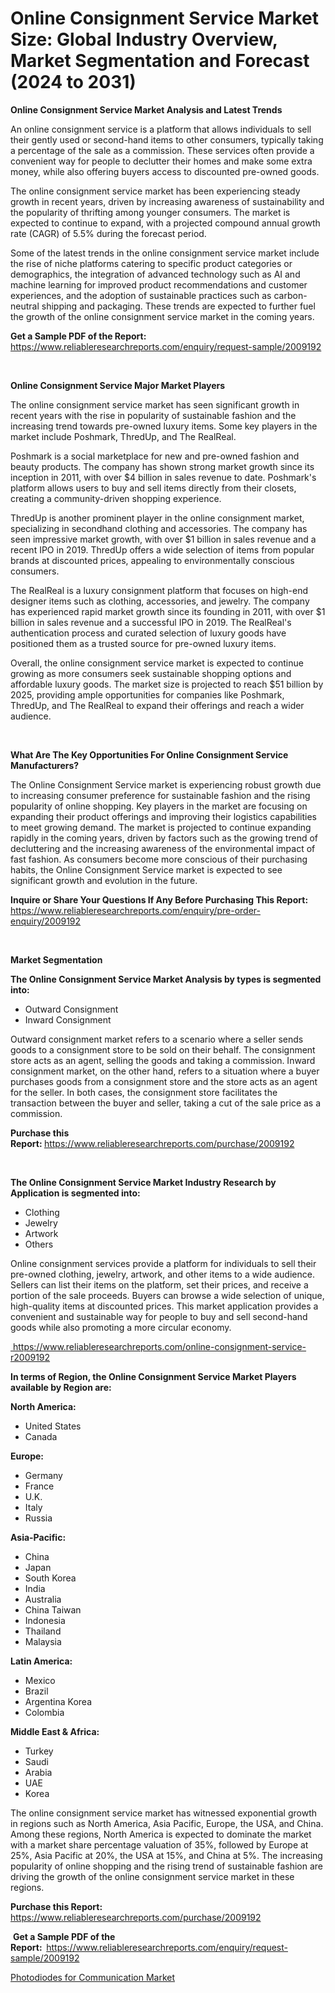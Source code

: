 <p><h1>Online Consignment Service Market Size: Global Industry Overview, Market Segmentation and Forecast (2024 to 2031)</h1></p><p><strong>Online Consignment Service Market Analysis and Latest Trends</strong></p>
<p><p>An online consignment service is a platform that allows individuals to sell their gently used or second-hand items to other consumers, typically taking a percentage of the sale as a commission. These services often provide a convenient way for people to declutter their homes and make some extra money, while also offering buyers access to discounted pre-owned goods.</p><p>The online consignment service market has been experiencing steady growth in recent years, driven by increasing awareness of sustainability and the popularity of thrifting among younger consumers. The market is expected to continue to expand, with a projected compound annual growth rate (CAGR) of 5.5% during the forecast period. </p><p>Some of the latest trends in the online consignment service market include the rise of niche platforms catering to specific product categories or demographics, the integration of advanced technology such as AI and machine learning for improved product recommendations and customer experiences, and the adoption of sustainable practices such as carbon-neutral shipping and packaging. These trends are expected to further fuel the growth of the online consignment service market in the coming years.</p></p>
<p><strong>Get a Sample PDF of the Report:&nbsp;</strong> <a href="https://www.reliableresearchreports.com/enquiry/request-sample/2009192">https://www.reliableresearchreports.com/enquiry/request-sample/2009192</a></p>
<p>&nbsp;</p>
<p><strong>Online Consignment Service Major Market Players</strong></p>
<p><p>The online consignment service market has seen significant growth in recent years with the rise in popularity of sustainable fashion and the increasing trend towards pre-owned luxury items. Some key players in the market include Poshmark, ThredUp, and The RealReal.</p><p>Poshmark is a social marketplace for new and pre-owned fashion and beauty products. The company has shown strong market growth since its inception in 2011, with over $4 billion in sales revenue to date. Poshmark's platform allows users to buy and sell items directly from their closets, creating a community-driven shopping experience.</p><p>ThredUp is another prominent player in the online consignment market, specializing in secondhand clothing and accessories. The company has seen impressive market growth, with over $1 billion in sales revenue and a recent IPO in 2019. ThredUp offers a wide selection of items from popular brands at discounted prices, appealing to environmentally conscious consumers.</p><p>The RealReal is a luxury consignment platform that focuses on high-end designer items such as clothing, accessories, and jewelry. The company has experienced rapid market growth since its founding in 2011, with over $1 billion in sales revenue and a successful IPO in 2019. The RealReal's authentication process and curated selection of luxury goods have positioned them as a trusted source for pre-owned luxury items.</p><p>Overall, the online consignment service market is expected to continue growing as more consumers seek sustainable shopping options and affordable luxury goods. The market size is projected to reach $51 billion by 2025, providing ample opportunities for companies like Poshmark, ThredUp, and The RealReal to expand their offerings and reach a wider audience.</p></p>
<p>&nbsp;</p>
<p><strong>What Are The Key Opportunities For Online Consignment Service Manufacturers?</strong></p>
<p><p>The Online Consignment Service market is experiencing robust growth due to increasing consumer preference for sustainable fashion and the rising popularity of online shopping. Key players in the market are focusing on expanding their product offerings and improving their logistics capabilities to meet growing demand. The market is projected to continue expanding rapidly in the coming years, driven by factors such as the growing trend of decluttering and the increasing awareness of the environmental impact of fast fashion. As consumers become more conscious of their purchasing habits, the Online Consignment Service market is expected to see significant growth and evolution in the future.</p></p>
<p><strong>Inquire or Share Your Questions If Any Before Purchasing This Report:</strong> <a href="https://www.reliableresearchreports.com/enquiry/pre-order-enquiry/2009192">https://www.reliableresearchreports.com/enquiry/pre-order-enquiry/2009192</a></p>
<p>&nbsp;</p>
<p><strong>Market Segmentation</strong></p>
<p><strong>The Online Consignment Service Market Analysis by types is segmented into:</strong></p>
<p><ul><li>Outward Consignment</li><li>Inward Consignment</li></ul></p>
<p><p>Outward consignment market refers to a scenario where a seller sends goods to a consignment store to be sold on their behalf. The consignment store acts as an agent, selling the goods and taking a commission. Inward consignment market, on the other hand, refers to a situation where a buyer purchases goods from a consignment store and the store acts as an agent for the seller. In both cases, the consignment store facilitates the transaction between the buyer and seller, taking a cut of the sale price as a commission.</p></p>
<p><strong>Purchase this Report:&nbsp;</strong><a href="https://www.reliableresearchreports.com/purchase/2009192">https://www.reliableresearchreports.com/purchase/2009192</a></p>
<p>&nbsp;</p>
<p><strong>The Online Consignment Service Market Industry Research by Application is segmented into:</strong></p>
<p><ul><li>Clothing</li><li>Jewelry</li><li>Artwork</li><li>Others</li></ul></p>
<p><p>Online consignment services provide a platform for individuals to sell their pre-owned clothing, jewelry, artwork, and other items to a wide audience. Sellers can list their items on the platform, set their prices, and receive a portion of the sale proceeds. Buyers can browse a wide selection of unique, high-quality items at discounted prices. This market application provides a convenient and sustainable way for people to buy and sell second-hand goods while also promoting a more circular economy.</p></p>
<p><a href="https://www.reliableresearchreports.com/online-consignment-service-r2009192">&nbsp;https://www.reliableresearchreports.com/online-consignment-service-r2009192</a></p>
<p><strong>In terms of Region, the Online Consignment Service Market Players available by Region are:</strong></p>
<p>
    <p> <strong> North America: </strong>
        <ul>
            <li>United States</li>
            <li>Canada</li>
        </ul>
        </p> 
    <p> <strong> Europe: </strong>
        <ul>
            <li>Germany</li>
            <li>France</li>
            <li>U.K.</li>
            <li>Italy</li>
            <li>Russia</li>
        </ul>
        </p> 
    <p> <strong> Asia-Pacific: </strong>
        <ul>
            <li>China</li>
            <li>Japan</li>
            <li>South Korea</li>
            <li>India</li>
            <li>Australia</li>
            <li>China Taiwan</li>
            <li>Indonesia</li>
            <li>Thailand</li>
            <li>Malaysia</li>
        </ul>
        </p> 
    <p> <strong> Latin America: </strong>
        <ul>
            <li>Mexico</li>
            <li>Brazil</li>
            <li>Argentina Korea</li>
            <li>Colombia</li>
        </ul>
        </p> 
    <p> <strong> Middle East & Africa: </strong>
        <ul>
            <li>Turkey</li>
            <li>Saudi</li>
            <li>Arabia</li>
            <li>UAE</li>
            <li>Korea</li>
        </ul>
    </p>
    </p>
<p><p>The online consignment service market has witnessed exponential growth in regions such as North America, Asia Pacific, Europe, the USA, and China. Among these regions, North America is expected to dominate the market with a market share percentage valuation of 35%, followed by Europe at 25%, Asia Pacific at 20%, the USA at 15%, and China at 5%. The increasing popularity of online shopping and the rising trend of sustainable fashion are driving the growth of the online consignment service market in these regions.</p></p>
<p><strong>Purchase this Report: </strong><a href="https://www.reliableresearchreports.com/purchase/2009192">https://www.reliableresearchreports.com/purchase/2009192</a></p>
<p>&nbsp;<strong>Get a Sample PDF of the Report:&nbsp;&nbsp;</strong><a href="https://www.reliableresearchreports.com/enquiry/request-sample/2009192">https://www.reliableresearchreports.com/enquiry/request-sample/2009192</a></p>
<p><strong></strong></p>
<p><p><a href="https://github.com/brendafegmorris532/Market-Research-Report-List-1/blob/main/photodiodes-for-communication-market.md">Photodiodes for Communication Market</a></p></p>
